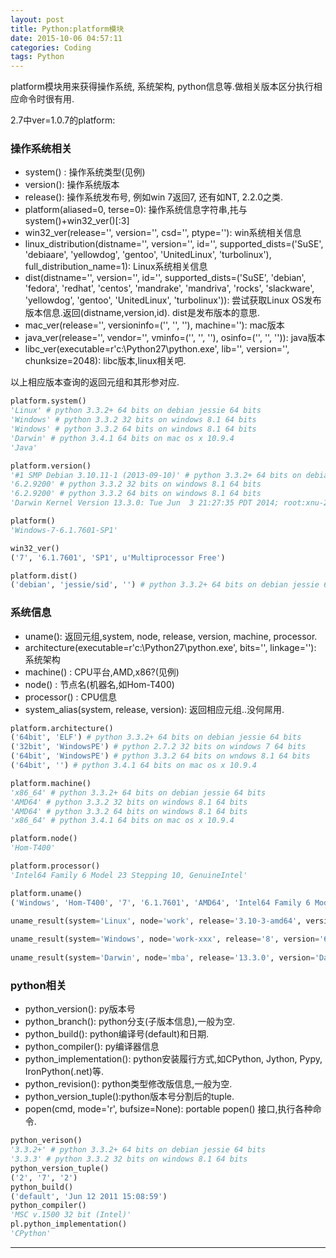```yaml
---
layout: post
title: Python:platform模块
date: 2015-10-06 04:57:11
categories: Coding
tags: Python
---
```


platform模块用来获得操作系统, 系统架构, python信息等.做相关版本区分执行相应命令时很有用.

2.7中ver=1.0.7的platform:

### 操作系统相关

- system() : 操作系统类型(见例)
- version(): 操作系统版本
- release(): 操作系统发布号, 例如win 7返回7, 还有如NT, 2.2.0之类.
- platform(aliased=0, terse=0): 操作系统信息字符串,扥与system()+win32_ver()[:3]
- win32_ver(release='', version='', csd='', ptype=''): win系统相关信息
- linux\_distribution(distname='', version='', id='', supported\_dists=('SuSE', 'debiaare', 'yellowdog', 'gentoo', 'UnitedLinux', 'turbolinux'), full\_distribution_name=1): Linux系统相关信息
- dist(distname='', version='', id='', supported_dists=('SuSE', 'debian', 'fedora', 'redhat', 'centos', 'mandrake', 'mandriva', 'rocks', 'slackware', 'yellowdog', 'gentoo', 'UnitedLinux', 'turbolinux')): 尝试获取Linux OS发布版本信息.返回(distname,version,id). dist是发布版本的意思.
- mac_ver(release='', versioninfo=('', '', ''), machine=''): mac版本
- java_ver(release='', vendor='', vminfo=('', '', ''), osinfo=('', '', '')): java版本
- libc_ver(executable=r'c:\Python27\python.exe', lib='', version='', chunksize=2048): libc版本,linux相关吧.

以上相应版本查询的返回元组和其形参对应.

~~~python
platform.system()
'Linux' # python 3.3.2+ 64 bits on debian jessie 64 bits
'Windows' # python 3.3.2 32 bits on windows 8.1 64 bits
'Windows' # python 3.3.2 64 bits on windows 8.1 64 bits
'Darwin' # python 3.4.1 64 bits on mac os x 10.9.4
'Java' 

platform.version()
'#1 SMP Debian 3.10.11-1 (2013-09-10)' # python 3.3.2+ 64 bits on debian jessie 64 bits
'6.2.9200' # python 3.3.2 32 bits on windows 8.1 64 bits
'6.2.9200' # python 3.3.2 64 bits on windows 8.1 64 bits
'Darwin Kernel Version 13.3.0: Tue Jun  3 21:27:35 PDT 2014; root:xnu-2422.110.17~1/RELEASE_X86_64' # python 3.4.1 64 bits on mac os x 10.9.4

platform()
'Windows-7-6.1.7601-SP1'

win32_ver()
('7', '6.1.7601', 'SP1', u'Multiprocessor Free')

platform.dist()
('debian', 'jessie/sid', '') # python 3.3.2+ 64 bits on debian jessie 64 bits

~~~

### 系统信息

- uname(): 返回元组,system, node, release, version, machine, processor.
- architecture(executable=r'c:\Python27\python.exe', bits='', linkage=''): 系统架构
- machine() : CPU平台,AMD,x86?(见例)
- node() : 节点名(机器名,如Hom-T400)
- processor() : CPU信息
- system_alias(system, release, version): 返回相应元组..没何屌用.

~~~python
platform.architecture()
('64bit', 'ELF') # python 3.3.2+ 64 bits on debian jessie 64 bits
('32bit', 'WindowsPE') # python 2.7.2 32 bits on windows 7 64 bits
('64bit', 'WindowsPE') # python 3.3.2 64 bits on wndows 8.1 64 bits
('64bit', '') # python 3.4.1 64 bits on mac os x 10.9.4

platform.machine()
'x86_64' # python 3.3.2+ 64 bits on debian jessie 64 bits
'AMD64' # python 3.3.2 32 bits on windows 8.1 64 bits
'AMD64' # python 3.3.2 64 bits on windows 8.1 64 bits
'x86_64' # python 3.4.1 64 bits on mac os x 10.9.4

platform.node()
'Hom-T400' 

platform.processor()
'Intel64 Family 6 Model 23 Stepping 10, GenuineIntel'

platform.uname()
('Windows', 'Hom-T400', '7', '6.1.7601', 'AMD64', 'Intel64 Family 6 Model 23 Stepping 10, GenuineIntel')

uname_result(system='Linux', node='work', release='3.10-3-amd64', version='#1 SMP Debian 3.10.11-1 (2013-09-10)', machine='x86_64', processor='') # python 3.3.2+ 64 bits on debian jessie 64 bits
 
uname_result(system='Windows', node='work-xxx', release='8', version='6.2.9200', machine='AMD64', processor='Intel64 Family 6 Model 58 Stepping 9,GenuineIntel') # python 3.3.2 32 bits on windows 8.1 64 bits
 
uname_result(system='Darwin', node='mba', release='13.3.0', version='Darwin Kernel Version 13.3.0: Tue Jun  3 21:27:35 PDT 2014; root:xnu-2422.110.17~1/RELEASE_X86_64', machine='x86_64', processor='i386') # python 3.4.1 64 bits on mac os x 10.9.4

~~~

### python相关

- python_version(): py版本号
- python_branch(): python分支(子版本信息),一般为空.
- python_build(): python编译号(default)和日期.
- python_compiler(): py编译器信息
- python_implementation(): python安装履行方式,如CPython, Jython, Pypy, IronPython(.net)等.
- python_revision(): python类型修改版信息,一般为空.
- python\_version\_tuple():python版本号分割后的tuple.
- popen(cmd, mode='r', bufsize=None): portable popen() 接口,执行各种命令.

~~~python
python_verison()
'3.3.2+' # python 3.3.2+ 64 bits on debian jessie 64 bits
'3.3.3' # python 3.3.2 32 bits on windows 8.1 64 bits
python_version_tuple()
('2', '7', '2')
python_build()
('default', 'Jun 12 2011 15:08:59')
python_compiler()
'MSC v.1500 32 bit (Intel)'
pl.python_implementation()
'CPython'
~~~

------
